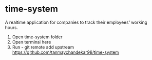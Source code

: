 # time-system
A realtime application for companies to track their employees' working hours.


1. Open time-system folder
2. Open terminal here
3. Run -
      git remote add upstream https://github.com/tanmaychandekar98/time-system
